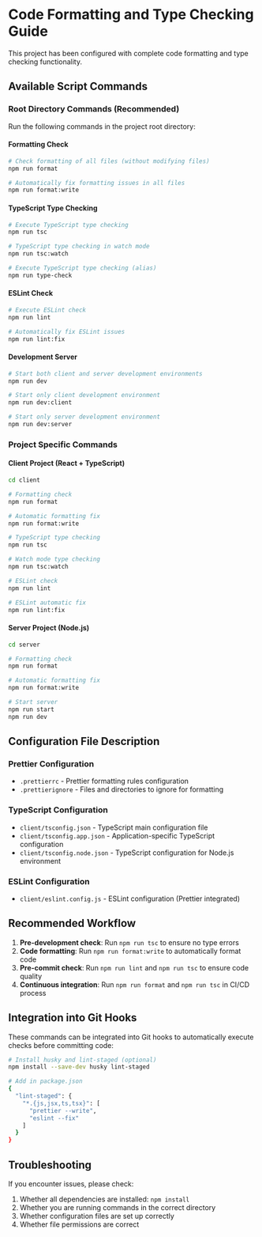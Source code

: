# Code Formatting and Type Checking Guide

This project has been configured with complete code formatting and type checking functionality.

## Available Script Commands

### Root Directory Commands (Recommended)

Run the following commands in the project root directory:

#### Formatting Check
```bash
# Check formatting of all files (without modifying files)
npm run format

# Automatically fix formatting issues in all files
npm run format:write
```

#### TypeScript Type Checking
```bash
# Execute TypeScript type checking
npm run tsc

# TypeScript type checking in watch mode
npm run tsc:watch

# Execute TypeScript type checking (alias)
npm run type-check
```

#### ESLint Check
```bash
# Execute ESLint check
npm run lint

# Automatically fix ESLint issues
npm run lint:fix
```

#### Development Server
```bash
# Start both client and server development environments
npm run dev

# Start only client development environment
npm run dev:client

# Start only server development environment
npm run dev:server
```

### Project Specific Commands

#### Client Project (React + TypeScript)
```bash
cd client

# Formatting check
npm run format

# Automatic formatting fix
npm run format:write

# TypeScript type checking
npm run tsc

# Watch mode type checking
npm run tsc:watch

# ESLint check
npm run lint

# ESLint automatic fix
npm run lint:fix
```

#### Server Project (Node.js)
```bash
cd server

# Formatting check
npm run format

# Automatic formatting fix
npm run format:write

# Start server
npm run start
npm run dev
```

## Configuration File Description

### Prettier Configuration
- `.prettierrc` - Prettier formatting rules configuration
- `.prettierignore` - Files and directories to ignore for formatting

### TypeScript Configuration
- `client/tsconfig.json` - TypeScript main configuration file
- `client/tsconfig.app.json` - Application-specific TypeScript configuration
- `client/tsconfig.node.json` - TypeScript configuration for Node.js environment

### ESLint Configuration
- `client/eslint.config.js` - ESLint configuration (Prettier integrated)

## Recommended Workflow

1. **Pre-development check**: Run `npm run tsc` to ensure no type errors
2. **Code formatting**: Run `npm run format:write` to automatically format code
3. **Pre-commit check**: Run `npm run lint` and `npm run tsc` to ensure code quality
4. **Continuous integration**: Run `npm run format` and `npm run tsc` in CI/CD process

## Integration into Git Hooks

These commands can be integrated into Git hooks to automatically execute checks before committing code:

```bash
# Install husky and lint-staged (optional)
npm install --save-dev husky lint-staged

# Add in package.json
{
  "lint-staged": {
    "*.{js,jsx,ts,tsx}": [
      "prettier --write",
      "eslint --fix"
    ]
  }
}
```

## Troubleshooting

If you encounter issues, please check:
1. Whether all dependencies are installed: `npm install`
2. Whether you are running commands in the correct directory
3. Whether configuration files are set up correctly
4. Whether file permissions are correct
